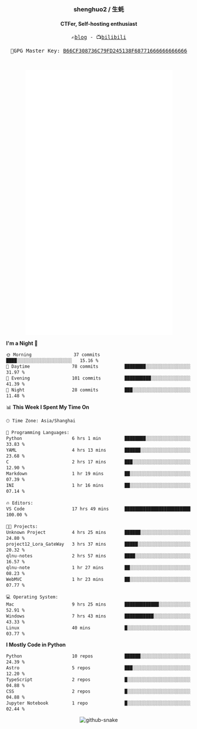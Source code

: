 <h3 align="center"> shenghuo2 / 生蚝 </h3>
<h4 align="center" >CTFer, Self-hosting enthusiast</h3>


<p align="center">
  <samp>
    ✍️<a href="https://blog.shenghuo2.top/">blog</a> -
    📺<a href="https://space.bilibili.com/85894935">bilibili</a>
  </samp>
</p>
<p align="center">
  <samp>
     🔐GPG Master Key: <a align="center" href="https://github.com/shenghuo2.gpg">B66CF308736C79FD245138F68771666666666666</a>
  </samp>
</p>
<br>
<p align="center">
  <a href="https://github.com/shenghuo2">
    <img width="400" align="top" src="https://github.com/shenghuo2/shenghuo2/blob/main/metrics.left.svg" />
  </a>
  <a href="https://github.com/shenghuo2">
    <img width="400" align="top" src="https://github.com/shenghuo2/shenghuo2/blob/main/metrics.right.svg" />
  </a>
</p>


<!--START_SECTION:waka-->
**I'm a Night 🦉** 

```text
🌞 Morning                37 commits          ████░░░░░░░░░░░░░░░░░░░░░   15.16 % 
🌆 Daytime                78 commits          ████████░░░░░░░░░░░░░░░░░   31.97 % 
🌃 Evening                101 commits         ██████████░░░░░░░░░░░░░░░   41.39 % 
🌙 Night                  28 commits          ███░░░░░░░░░░░░░░░░░░░░░░   11.48 % 
```


📊 **This Week I Spent My Time On** 

```text
🕑︎ Time Zone: Asia/Shanghai

💬 Programming Languages: 
Python                   6 hrs 1 min         ████████░░░░░░░░░░░░░░░░░   33.83 % 
YAML                     4 hrs 13 mins       ██████░░░░░░░░░░░░░░░░░░░   23.68 % 
C                        2 hrs 17 mins       ███░░░░░░░░░░░░░░░░░░░░░░   12.90 % 
Markdown                 1 hr 19 mins        ██░░░░░░░░░░░░░░░░░░░░░░░   07.39 % 
INI                      1 hr 16 mins        ██░░░░░░░░░░░░░░░░░░░░░░░   07.14 % 

🔥 Editors: 
VS Code                  17 hrs 49 mins      █████████████████████████   100.00 % 

🐱‍💻 Projects: 
Unknown Project          4 hrs 25 mins       ██████░░░░░░░░░░░░░░░░░░░   24.80 % 
project12_Lora_GateWay   3 hrs 37 mins       █████░░░░░░░░░░░░░░░░░░░░   20.32 % 
qlnu-notes               2 hrs 57 mins       ████░░░░░░░░░░░░░░░░░░░░░   16.57 % 
qlnu-note                1 hr 27 mins        ██░░░░░░░░░░░░░░░░░░░░░░░   08.23 % 
WebMVC                   1 hr 23 mins        ██░░░░░░░░░░░░░░░░░░░░░░░   07.77 % 

💻 Operating System: 
Mac                      9 hrs 25 mins       █████████████░░░░░░░░░░░░   52.91 % 
Windows                  7 hrs 43 mins       ███████████░░░░░░░░░░░░░░   43.33 % 
Linux                    40 mins             █░░░░░░░░░░░░░░░░░░░░░░░░   03.77 % 
```

**I Mostly Code in Python** 

```text
Python                   10 repos            ██████░░░░░░░░░░░░░░░░░░░   24.39 % 
Astro                    5 repos             ███░░░░░░░░░░░░░░░░░░░░░░   12.20 % 
TypeScript               2 repos             █░░░░░░░░░░░░░░░░░░░░░░░░   04.88 % 
CSS                      2 repos             █░░░░░░░░░░░░░░░░░░░░░░░░   04.88 % 
Jupyter Notebook         1 repo              █░░░░░░░░░░░░░░░░░░░░░░░░   02.44 % 
```




<!--END_SECTION:waka-->


<div align="center">
  <picture>
    <source media="(prefers-color-scheme: dark)" srcset="https://gist.githubusercontent.com/shenghuo2/bfce20b14ab0484cef03bae6e60e0b3a/raw/github-snake-dark.svg" />
    <source media="(prefers-color-scheme: light)" srcset="https://gist.githubusercontent.com/shenghuo2/bfce20b14ab0484cef03bae6e60e0b3a/raw/github-snake.svg" />
    <img alt="github-snake" src="https://gist.githubusercontent.com/shenghuo2/bfce20b14ab0484cef03bae6e60e0b3a/raw/github-snake.svg" />
  </picture>
</div>

<!--
**shenghuo2/shenghuo2** is a ✨ _special_ ✨ repository because its `README.md` (this file) appears on your GitHub profile.

Here are some ideas to get you started:

- 🔭 I’m currently working on ...
- 🌱 I’m currently learning ...
- 👯 I’m looking to collaborate on ...
- 🤔 I’m looking for help with ...
- 💬 Ask me about ...
- 📫 How to reach me: ...
- 😄 Pronouns: ...
- ⚡ Fun fact: ...
-->
